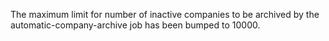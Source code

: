 The maximum limit for number of inactive companies to be archived by the automatic-company-archive job has been bumped to 10000.
